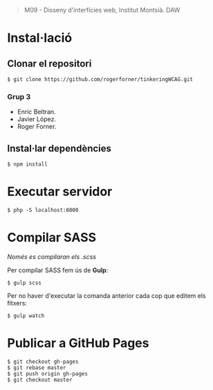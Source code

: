 > M09 - Disseny d'interfícies web, Institut Montsià. DAW

# Instal·lació

## Clonar el repositori

```
$ git clone https://github.com/rogerforner/tinkeringWCAG.git
```

### Grup 3

- Enric Beltran.
- Javier López.
- Roger Forner.

## Instal·lar dependències

```
$ npm install
```

# Executar servidor

```
$ php -S localhost:8000
```


# Compilar SASS

*Només es compilaran els .scss*

Per compilar SASS fem ús de **Gulp**:

```
$ gulp scss
```

Per no haver d'executar la comanda anterior cada cop que editem els fitxers:

```
$ gulp watch
```

# Publicar a GitHub Pages

```
$ git checkout gh-pages
$ git rebase master
$ git push origin gh-pages
$ git checkout master
```